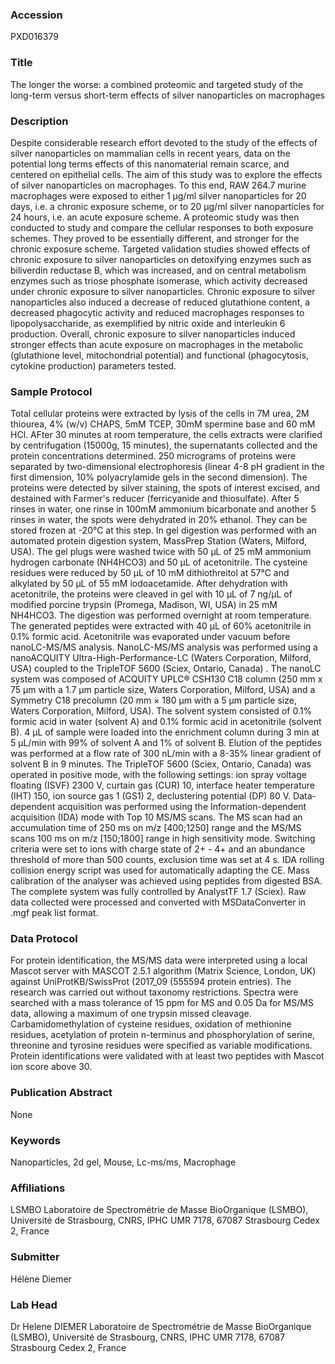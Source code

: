 ### Accession
PXD016379

### Title
The longer the worse: a combined proteomic and targeted study of the long-term versus short-term effects of silver nanoparticles on macrophages

### Description
Despite considerable research effort devoted to the study of the effects of silver nanoparticles on mammalian cells in recent years, data on the potential long terms effects of this nanomaterial remain scarce, and centered on epithelial cells. The aim of this study was to explore the effects of silver nanoparticles on macrophages. To this end, RAW 264.7 murine macrophages were exposed to either 1 µg/ml silver nanoparticles for 20 days, i.e. a chronic exposure scheme, or to 20 µg/ml silver nanoparticles for 24 hours, i.e. an acute exposure scheme. A proteomic study was then conducted to study and compare the cellular responses to both exposure schemes. They proved to be essentially different, and stronger for the chronic exposure scheme. Targeted validation studies showed effects of chronic exposure to silver nanoparticles on detoxifying enzymes such as biliverdin reductase B, which was increased, and on central metabolism enzymes such as triose phosphate isomerase, which activity decreased under chronic exposure to silver nanoparticles.  Chronic exposure to silver nanoparticles also induced a decrease of reduced glutathione content, a decreased phagocytic activity and reduced macrophages responses to lipopolysaccharide, as exemplified by nitric oxide and interleukin 6 production. Overall, chronic exposure to silver nanoparticles induced stronger effects than acute exposure on macrophages in the metabolic (glutathione level, mitochondrial potential) and functional (phagocytosis, cytokine production) parameters tested.

### Sample Protocol
Total cellular proteins were extracted by lysis of the cells in 7M urea, 2M thiourea, 4% (w/v) CHAPS, 5mM TCEP, 30mM spermine base and 60 mM HCl. AFter 30 minutes at room temperature, the cells extracts were clarified by centrifugation (15000g, 15 minutes), the supernatants collected and the protein concentrations determined. 250 micrograms of proteins were separated by two-dimensional electrophoresis (linear 4-8 pH gradient in the first dimension, 10% polyacrylamide gels in the second dimension). The proteins were detected by silver staining, the spots of interest excised, and destained with Farmer's reducer (ferricyanide and thiosulfate). After 5 rinses in water, one rinse in 100mM ammonium bicarbonate and another 5 rinses in water, the spots were dehydrated in 20% ethanol. They can be stored frozen at -20°C at this step. In gel digestion was performed with an automated protein digestion system, MassPrep Station (Waters, Milford, USA). The gel plugs were washed twice with 50 µL of 25 mM ammonium hydrogen carbonate (NH4HCO3) and 50 µL of acetonitrile. The cysteine residues were reduced by 50 µL of 10 mM dithiothreitol at 57°C and alkylated by 50 µL of 55 mM iodoacetamide. After dehydration with acetonitrile, the proteins were cleaved in gel with 10 µL of 7 ng/µL of modified porcine trypsin (Promega, Madison, WI, USA) in 25 mM NH4HCO3. The digestion was performed overnight at room temperature. The generated peptides were extracted with 40 µL of 60% acetonitrile in 0.1% formic acid. Acetonitrile was evaporated under vacuum before nanoLC-MS/MS analysis. NanoLC-MS/MS analysis was performed using a nanoACQUITY Ultra-High-Performance-LC (Waters Corporation, Milford, USA) coupled to the TripleTOF 5600 (Sciex, Ontario, Canada) . The nanoLC system was composed of ACQUITY UPLC® CSH130 C18 column (250 mm x 75 µm with a 1.7 µm particle size, Waters Corporation, Milford, USA) and a Symmetry C18 precolumn (20 mm × 180 µm with a 5 µm particle size, Waters Corporation, Milford, USA). The solvent system consisted of 0.1% formic acid in water (solvent A) and 0.1% formic acid in acetonitrile (solvent B). 4 µL of sample were loaded into the enrichment column during 3 min at 5 µL/min with 99% of solvent A and 1% of solvent B. Elution of the peptides was performed at a flow rate of 300 nL/min with a 8-35% linear gradient of solvent B in 9 minutes. The TripleTOF 5600 (Sciex, Ontario, Canada) was operated in positive mode, with the following settings: ion spray voltage floating (ISVF) 2300 V, curtain gas (CUR) 10, interface heater temperature (IHT) 150, ion source gas 1 (GS1) 2, declustering potential (DP) 80 V. Data-dependent acquisition was performed using the Information-dependent acquisition (IDA) mode with Top 10 MS/MS scans. The MS scan had an accumulation time of 250 ms on m/z [400;1250] range and the MS/MS scans 100 ms on m/z [150;1800] range in high sensitivity mode. Switching criteria were set to ions with charge state of 2+ - 4+ and an abundance threshold of more than 500 counts, exclusion time was set at 4 s. IDA rolling collision energy script was used for automatically adapting the CE. Mass calibration of the analyser was achieved using peptides from digested BSA. The complete system was fully controlled by AnalystTF 1.7 (Sciex). Raw data collected were processed and converted with MSDataConverter in .mgf peak list format.

### Data Protocol
For protein identification, the MS/MS data were interpreted using a local Mascot server with MASCOT 2.5.1 algorithm (Matrix Science, London, UK) against UniProtKB/SwissProt (2017_09 (555594 protein entries). The research was carried out without taxonomy restrictions. Spectra were searched with a mass tolerance of 15 ppm for MS and 0.05 Da for MS/MS data, allowing a maximum of one trypsin missed cleavage. Carbamidomethylation of cysteine residues, oxidation of methionine residues, acetylation of protein n-terminus and phosphorylation of serine, threonine and tyrosine residues were specified as variable modifications. Protein identifications were validated with at least two peptides with Mascot ion score above 30.

### Publication Abstract
None

### Keywords
Nanoparticles, 2d gel, Mouse, Lc-ms/ms, Macrophage

### Affiliations
LSMBO
Laboratoire de Spectrométrie de Masse BioOrganique (LSMBO), Université de Strasbourg, CNRS, IPHC UMR 7178, 67087 Strasbourg Cedex 2, France

### Submitter
Hélène Diemer

### Lab Head
Dr Helene DIEMER
Laboratoire de Spectrométrie de Masse BioOrganique (LSMBO), Université de Strasbourg, CNRS, IPHC UMR 7178, 67087 Strasbourg Cedex 2, France


